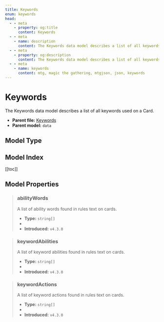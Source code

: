```yaml
---
title: Keywords
enum: keywords
head:
  - - meta
    - property: og:title
      content: Keywords
  - - meta
    - name: description
      content: The Keywords data model describes a list of all keywords used on a Card.
  - - meta
    - property: og:description
      content: The Keywords data model describes a list of all keywords used on a Card.
  - - meta
    - name: keywords
      content: mtg, magic the gathering, mtgjson, json, keywords
---
```


# Keywords

The Keywords data model describes a list of all keywords used on a Card.

- **Parent file:** [Keywords](/downloads/all-files/#keywords)
- **Parent model:** `data`

## Model Type

<ModelType type="Keywords" />

## Model Index

<PropertyToggler/>

[[toc]]

## Model Properties

> ### abilityWords
>
> A list of ability words found in rules text on cards.
>
> - **Type:** `string[]`
> - <ExampleField type='abilityWords'/>
> - **Introduced:** `v4.3.0`

> ### keywordAbilities
>
> A list of keyword abilities found in rules text on cards.
>
> - **Type:** `string[]`
> - <ExampleField type='keywordAbilities'/>
> - **Introduced:** `v4.3.0`

> ### keywordActions
>
> A list of keyword actions found in rules text on cards.
>
> - **Type:** `string[]`
> - <ExampleField type='keywordActions'/>
> - **Introduced:** `v4.3.0`
